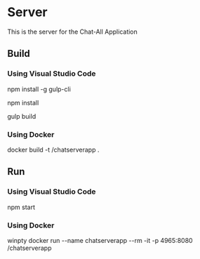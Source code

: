 # Server

This is the server for the Chat-All Application


## Build
### Using Visual Studio Code
npm install -g gulp-cli

npm install

gulp build

### Using Docker
docker build -t <your-Dockerhub-account>/chatserverapp .


## Run
### Using Visual Studio Code
npm start

### Using Docker
winpty docker run --name chatserverapp --rm -it -p 4965:8080 <your-Dockerhub-account>/chatserverapp
